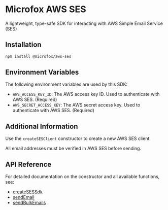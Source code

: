 # Microfox AWS SES

A lightweight, type-safe SDK for interacting with AWS Simple Email Service (SES)

## Installation

```bash
npm install @microfox/aws-ses
```

## Environment Variables

The following environment variables are used by this SDK:

- `AWS_ACCESS_KEY_ID`: The AWS access key ID.  Used to authenticate with AWS SES. (Required)
- `AWS_SECRET_ACCESS_KEY`: The AWS secret access key. Used to authenticate with AWS SES. (Required)

## Additional Information

Use the `createSESClient` constructor to create a new AWS SES client.

All email addresses must be verified in AWS SES before sending.

## API Reference

For detailed documentation on the constructor and all available functions, see:

- [createSESSdk](./docs/createSESSdk.md)
- [sendEmail](./docs/sendEmail.md)
- [sendBulkEmails](./docs/sendBulkEmails.md)
